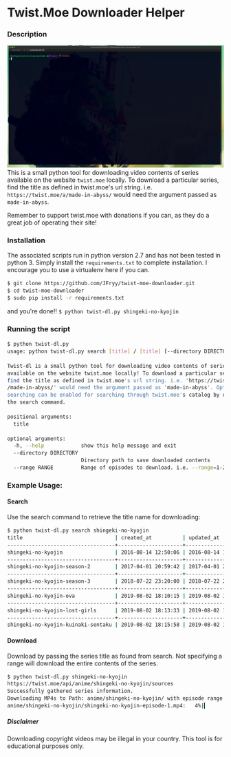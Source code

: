 # Twist.Moe Downloader Helper

### Description

![](examples/tty.gif)
This is a small python tool for downloading video contents of series available on the website `twist.moe` locally. 
To download a particular series, find the title as defined in twist.moe's url string. 
i.e. `https://twist.moe/a/made-in-abyss/` would need the argument passed as `made-in-abyss`.

Remember to support twist.moe with donations if you can, as they do a great job of operating their site!

### Installation
The associated scripts run in python version 2.7 and has not been tested in python 3. Simply install the 
`requirements.txt` to complete installation. I encourage you to use a virtualenv here if you can.

```bash
$ git clone https://github.com/JFryy/twist-moe-downloader.git
$ cd twist-moe-downloader
$ sudo pip install -r requirements.txt
```

and you're done!!
`$ python twist-dl.py shingeki-no-kyojin`

### Running the script

```bash
$ python twist-dl.py
usage: python twist-dl.py search [title] / [title] [--directory DIRECTORY] [-h]

Twist-dl is a small python tool for downloading video contents of series
available on the website twist.moe locally! To download a particular series,
find the title as defined in twist.moe's url string. i.e. 'https://twist.moe/a
/made-in-abyss/' would need the argument passed as 'made-in-abyss'. Optionally
searching can be enabled for searching through twist.moe's catalog by using
the search command.

positional arguments:
  title

optional arguments:
  -h, --help            show this help message and exit
  --directory DIRECTORY
                        Directory path to save downloaded contents
  --range RANGE         Range of episodes to download. i.e. --range=1-24

```

### Example Usage:

#### Search
Use the search command to retrieve the title name for downloading:
```bash
$ python twist-dl.py search shingeki-no-kyojin
title                              | created_at          | updated_at          | id
-----------------------------------+---------------------+---------------------+-----
shingeki-no-kyojin                 | 2016-08-14 12:50:06 | 2016-08-14 12:50:06 | 657
-----------------------------------+---------------------+---------------------+-----
shingeki-no-kyojin-season-2        | 2017-04-01 20:59:42 | 2017-04-01 20:59:42 | 1019
-----------------------------------+---------------------+---------------------+-----
shingeki-no-kyojin-season-3        | 2018-07-22 23:20:00 | 2018-07-22 23:20:00 | 1508
-----------------------------------+---------------------+---------------------+-----
shingeki-no-kyojin-ova             | 2019-08-02 18:10:15 | 2019-08-02 18:10:15 | 2078
-----------------------------------+---------------------+---------------------+-----
shingeki-no-kyojin-lost-girls      | 2019-08-02 18:13:33 | 2019-08-02 18:13:33 | 2079
-----------------------------------+---------------------+---------------------+-----
shingeki-no-kyojin-kuinaki-sentaku | 2019-08-02 18:15:58 | 2019-08-02 18:15:58 | 2080
```

#### Download
Download by passing the series title as found from search. Not specifying a range will download the entire contents of the series.
```bash
$ python twist-dl.py shingeki-no-kyojin
https://twist.moe/api/anime/shingeki-no-kyojin/sources
Successfully gathered series information.
Downloading MP4s to Path: anime/shingeki-no-kyojin/ with episode range of 1-25
anime/shingeki-no-kyojin/shingeki-no-kyojin-episode-1.mp4:   4%|▎         | 24479/662939 [00:03<01:02, 10219.80KB/s]

```
##### Disclaimer
Downloading copyright videos may be illegal in your country. This tool is for educational purposes only.
